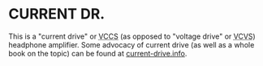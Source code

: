 # CURRENT DR.

This is a "current drive" or <abbr title="Voltage Controlled Current Source">VCCS</abbr> (as opposed to "voltage drive" or <abbr title="Voltage Controlled Voltage Source">VCVS</abbr>) headphone amplifier. Some advocacy of current drive (as well as a whole book on the topic) can be found at [current-drive.info](https://www.current-drive.info/6).
